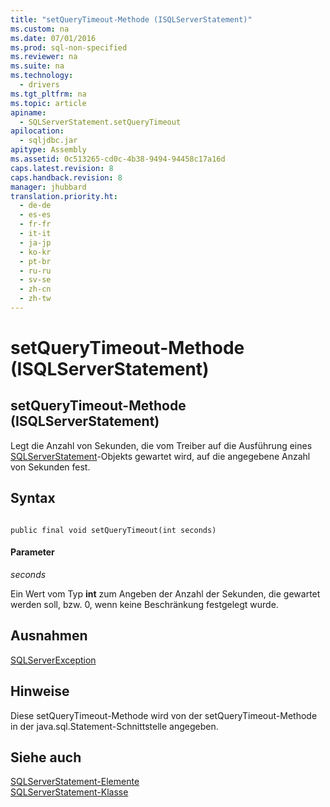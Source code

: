 ```yaml
---
title: "setQueryTimeout-Methode (ISQLServerStatement)"
ms.custom: na
ms.date: 07/01/2016
ms.prod: sql-non-specified
ms.reviewer: na
ms.suite: na
ms.technology: 
  - drivers
ms.tgt_pltfrm: na
ms.topic: article
apiname: 
  - SQLServerStatement.setQueryTimeout
apilocation: 
  - sqljdbc.jar
apitype: Assembly
ms.assetid: 0c513265-cd0c-4b38-9494-94458c17a16d
caps.latest.revision: 8
caps.handback.revision: 8
manager: jhubbard
translation.priority.ht: 
  - de-de
  - es-es
  - fr-fr
  - it-it
  - ja-jp
  - ko-kr
  - pt-br
  - ru-ru
  - sv-se
  - zh-cn
  - zh-tw
---
```

# setQueryTimeout-Methode (ISQLServerStatement)
    
## setQueryTimeout\-Methode \(ISQLServerStatement\)  
 Legt die Anzahl von Sekunden, die vom Treiber auf die Ausführung eines [SQLServerStatement](../content/SQLServerStatement-Class.md)\-Objekts gewartet wird, auf die angegebene Anzahl von Sekunden fest.  
  
## Syntax  
  
```  
  
public final void setQueryTimeout(int seconds)  
```  
  
#### Parameter  
 *seconds*  
  
 Ein Wert vom Typ **int** zum Angeben der Anzahl der Sekunden, die gewartet werden soll, bzw. 0, wenn keine Beschränkung festgelegt wurde.  
  
## Ausnahmen  
 [SQLServerException](../content/SQLServerException-Class.md)  
  
## Hinweise  
 Diese setQueryTimeout\-Methode wird von der setQueryTimeout\-Methode in der java.sql.Statement\-Schnittstelle angegeben.  
  
## Siehe auch  
 [SQLServerStatement-Elemente](../content/SQLServerStatement-Members.md)   
 [SQLServerStatement-Klasse](../content/SQLServerStatement-Class.md)  
  
  